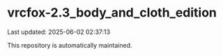 # vrcfox-2.3_body_and_cloth_edition

Last updated: 2025-06-02 02:37:13

This repository is automatically maintained.
